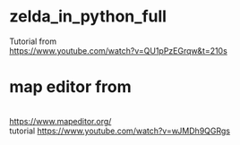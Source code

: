 # zelda_in_python_full
Tutorial from <br>
https://www.youtube.com/watch?v=QU1pPzEGrqw&t=210s

# map editor from
<br> https://www.mapeditor.org/
<br> tutorial https://www.youtube.com/watch?v=wJMDh9QGRgs